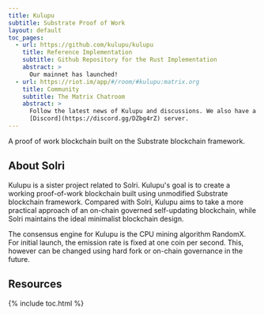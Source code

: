 ```yaml
---
title: Kulupu
subtitle: Substrate Proof of Work
layout: default
toc_pages:
  - url: https://github.com/kulupu/kulupu
    title: Reference Implementation
    subtitle: Github Repository for the Rust Implementation
    abstract: >
      Our mainnet has launched!
  - url: https://riot.im/app/#/room/#kulupu:matrix.org
    title: Community
    subtitle: The Matrix Chatroom
    abstract: >
      Follow the latest news of Kulupu and discussions. We also have a
      [Discord](https://discord.gg/DZbg4rZ) server.
---
```


A proof of work blockchain built on the Substrate blockchain
framework.

<section markdown="1">

## About Solri

Kulupu is a sister project related to Solri. Kulupu's goal is to
create a working proof-of-work blockchain built using unmodified
Substrate blockchain framework. Compared with Solri, Kulupu aims to
take a more practical approach of an on-chain governed self-updating
blockchain, while Solri maintains the ideal minimalist blockchain
design.

The consensus engine for Kulupu is the CPU mining algorithm
RandomX. For initial launch, the emission rate is fixed at one coin
per second. This, however can be changed using hard fork or on-chain
governance in the future.

</section>

<section markdown="1">

## Resources

{% include toc.html %}

</section>
